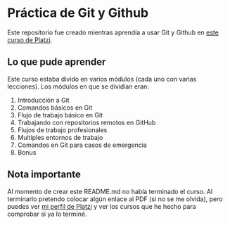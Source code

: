 # Práctica de Git y Github

Este repositorio fue creado mientras aprendía a usar Git y Github en [este curso de Platzi](https://platzi.com/clases/git-github/ "este curso de Platzi").

## Lo que pude aprender

Este curso estaba divido en varios módulos (cada uno con varias lecciones). Los módulos en que se dividían eran:

1.  Introducción a Git
2. Comandos básicos en Git
3. Flujo de trabajo básico en Git
4. Trabajando con repositorios remotos en GitHub
5. Flujos de trabajo profesionales
6. Multiples entornos de trabajo
7. Comandos en Git para casos de emergencia
8. Bonus

## Nota importante

Al momento de crear este README.md no había terminado el curso. Al terminarlo pretendo colocar algún enlace al PDF (si no se me olvida), pero puedes ver [mi perfil de Platzi](https://platzi.com/@kennylajara/) y ver los cursos que he hecho para comprobar si ya lo terminé.
